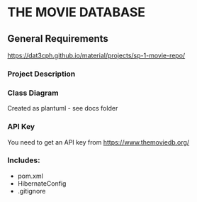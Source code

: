 # THE MOVIE DATABASE

## General Requirements
https://dat3cph.github.io/material/projects/sp-1-movie-repo/

### Project Description

### Class Diagram
Created as plantuml - see docs folder

### API Key
You need to get an API key from https://www.themoviedb.org/

### Includes:
- pom.xml
- HibernateConfig
- .gitignore